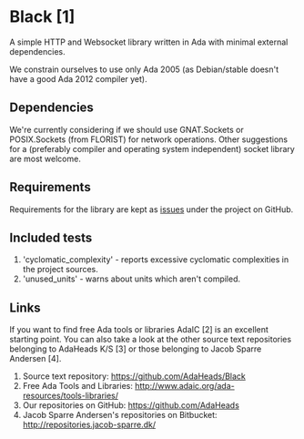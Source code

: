 Black [1]
=========

A simple HTTP and Websocket library written in Ada with minimal external dependencies.

We constrain ourselves to use only Ada 2005 (as Debian/stable doesn't have a good Ada 2012 compiler yet).


Dependencies
------------

We're currently considering if we should use GNAT.Sockets or POSIX.Sockets (from FLORIST) for network operations.  Other suggestions for a (preferably compiler and operating system independent) socket library are most welcome.


Requirements
------------

Requirements for the library are kept as [issues](https://github.com/AdaHeads/Black/issues?labels=requirement) under the project on GitHub.


Included tests
--------------

1. 'cyclomatic_complexity' - reports excessive cyclomatic complexities in the
   project sources.
2. 'unused_units' - warns about units which aren't compiled.


Links
-----

If you want to find free Ada tools or libraries AdaIC [2] is an excellent
starting point.  You can also take a look at the other source text
repositories belonging to AdaHeads K/S [3] or those belonging to Jacob
Sparre Andersen [4].

1. Source text repository:
   https://github.com/AdaHeads/Black
2. Free Ada Tools and Libraries:
   http://www.adaic.org/ada-resources/tools-libraries/
3. Our repositories on GitHub:
   https://github.com/AdaHeads
4. Jacob Sparre Andersen's repositories on Bitbucket:
   http://repositories.jacob-sparre.dk/
